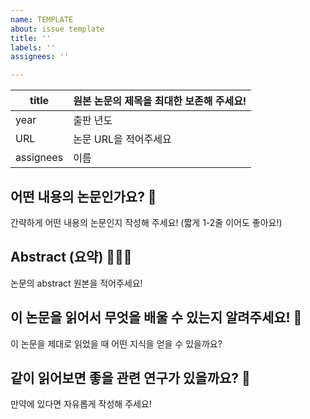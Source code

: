 ```yaml
---
name: TEMPLATE
about: issue template
title: ''
labels: ''
assignees: ''

---
```


|title| 원본 논문의 제목을 최대한 보존해 주세요! |
|---|---|
|year| 출판 년도 |
|URL| 논문 URL을 적어주세요 |
|assignees| 이름 |


## 어떤 내용의 논문인가요? 👋

간략하게 어떤 내용의 논문인지 작성해 주세요! (짧게 1-2줄 이어도 좋아요!)

## Abstract (요약) 🕵🏻‍♂️

논문의 abstract 원본을 적어주세요!

## 이 논문을 읽어서 무엇을 배울 수 있는지 알려주세요! 🤔

이 논문을 제대로 읽었을 때 어떤 지식을 얻을 수 있을까요?

## 같이 읽어보면 좋을 관련 연구가 있을까요? 📑

만약에 있다면 자유롭게 작성해 주세요!
